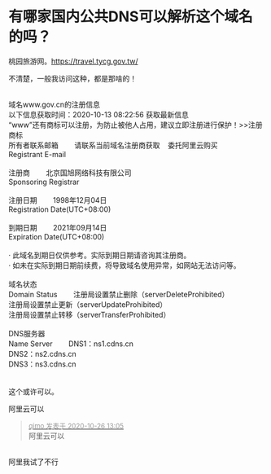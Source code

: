 # 有哪家国内公共DNS可以解析这个域名的吗？


桃园旅游网。https://travel.tycg.gov.tw/<br />


不清楚，一般我访问这种，都是那啥的！<br />
<br />
<img src="static/image/smiley/default/lol.gif" smilieid="12" border="0" alt="" /><img src="static/image/smiley/default/lol.gif" smilieid="12" border="0" alt="" /><img src="static/image/smiley/default/lol.gif" smilieid="12" border="0" alt="" />

域名www.gov.cn的注册信息 <br />
以下信息获取时间：2020-10-13 08:22:56 获取最新信息<br />
“www”还有商标可以注册，为防止被他人占用，建议立即注册进行保护！&gt;&gt;注册商标<br />
所有者联系邮箱&nbsp; &nbsp; &nbsp; &nbsp; 请联系当前域名注册商获取&nbsp; &nbsp; 委托阿里云购买<br />
Registrant E-mail&nbsp; &nbsp; &nbsp; &nbsp; <br />
 <br />
注册商&nbsp; &nbsp; &nbsp; &nbsp; 北京国旭网络科技有限公司<br />
Sponsoring Registrar&nbsp; &nbsp; &nbsp; &nbsp; <br />
 <br />
注册日期&nbsp; &nbsp; &nbsp; &nbsp; 1998年12月04日<br />
Registration Date(UTC+08:00)&nbsp; &nbsp; &nbsp; &nbsp; <br />
 <br />
到期日期&nbsp; &nbsp; &nbsp; &nbsp; 2021年09月14日<br />
Expiration Date(UTC+08:00)&nbsp; &nbsp; &nbsp; &nbsp; <br />
 &nbsp; &nbsp; &nbsp; &nbsp; <br />
· 此域名到期日仅供参考。实际到期日期请咨询其注册商。<br />
· 如未在实际到期日期前续费，将导致域名使用异常，如网站无法访问等。<br />
 <br />
域名状态<br />
Domain Status&nbsp; &nbsp; &nbsp; &nbsp; 注册局设置禁止删除（serverDeleteProhibited） <br />
注册局设置禁止更新（serverUpdateProhibited） <br />
注册局设置禁止转移（serverTransferProhibited） <br />
 <br />
DNS服务器<br />
Name Server&nbsp; &nbsp; &nbsp; &nbsp; DNS1：ns1.cdns.cn<br />
DNS2：ns2.cdns.cn<br />
DNS3：ns3.cdns.cn<br />
 <br />
<br />
这个或许可以。

阿里云可以<img id="aimg_S2jkR" onclick="zoom(this, this.src, 0, 0, 0)" class="zoom" src="https://cdn.jsdelivr.net/gh/hishis/forum-master/public/images/patch.gif" onmouseover="img_onmouseoverfunc(this)" onload="thumbImg(this)" border="0" alt="" />

<div class="quote"><blockquote><font size="2"><a href="https://www.hostloc.com/forum.php?mod=redirect&amp;goto=findpost&amp;pid=9353638&amp;ptid=758555" target="_blank"><font color="#999999">qimo 发表于 2020-10-26 13:05</font></a></font><br />
阿里云可以</blockquote></div><br />
阿里我试了不行
